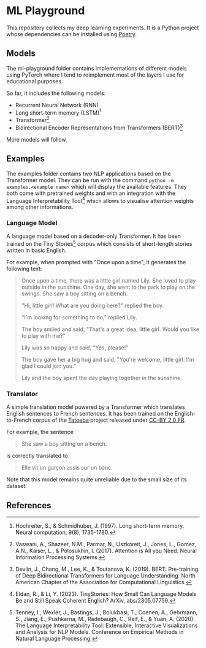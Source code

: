 # ML Playground

This repository collects my deep learning experiments. It is a Python project whose dependencies can be installed using [Poetry](https://python-poetry.org).

## Models

The ml-playground folder contains implementations of different models using PyTorch where I tend to reimplement most of the layers I use for educational purposes.

So far, it includes the following models:
- Recurrent Neural Network (RNN)
- Long short-term memory (LSTM)[^1] 
- Transformer[^2]
- Bidirectional Encoder Representations from Transformers (BERT)[^5]

More models will follow.

## Examples

The examples folder contains two NLP applications based on the Transformer model. 
They can be run with the command `python -m examples.<example name>` which will display the available features. They both come with pretrained weights and with an integration with the Language Interpretability Tool[^3] which allows to visualise attention weights among other informations.

### Language Model

A language model based on a decoder-only Transformer. It has been trained on the Tiny Stories[^4] corpus which consists of short-length stories written in basic English. 

For example, when prompted with "Once upon a time", it generates the following text:

> Once upon a time, there was a little girl named Lily. She loved to play outside in the sunshine. One day, she went to the park to play on the swings. She saw a boy sitting on a bench. 
>
> "Hi, little girl! What are you doing here?" replied the boy. 
>
>"I'm looking for something to do," replied Lily. 
>
>The boy smiled and said, "That's a great idea, little girl. Would you like to play with me?" 
>
>Lily was so happy and said, "Yes, please!" 
>
>The boy gave her a big hug and said, "You're welcome, little girl. I'm glad I could join you." 
>
>Lily and the boy spent the day playing together in the sunshine.

### Translator

A simple translation model powered by a Transformer which translates English sentences to French sentences. It has been trained on the English-to-French corpus of the [Tatoeba](https://tatoeba.org) project released under [CC-BY 2.0 FR](https://creativecommons.org/licenses/by/2.0/fr/).

For example, the sentence 
> She saw a boy sitting on a bench. 

is correctly translated to
> Elle vit un garçon assis sur un banc.

Note that this model remains quite unreliable due to the small size of its dataset. 

## References

[^1]: Hochreiter, S., & Schmidhuber, J. (1997). Long short-term memory. Neural computation, 9(8), 1735-1780.
[^2]: Vaswani, A., Shazeer, N.M., Parmar, N., Uszkoreit, J., Jones, L., Gomez, A.N., Kaiser, L., & Polosukhin, I. (2017). Attention is All you Need. Neural Information Processing Systems.
[^3]: Eldan, R., & Li, Y. (2023). TinyStories: How Small Can Language Models Be and Still Speak Coherent English? ArXiv, abs/2305.07759.
[^4]: Tenney, I., Wexler, J., Bastings, J., Bolukbasi, T., Coenen, A., Gehrmann, S., Jiang, E., Pushkarna, M., Radebaugh, C., Reif, E., & Yuan, A. (2020). The Language Interpretability Tool: Extensible, Interactive Visualizations and Analysis for NLP Models. Conference on Empirical Methods in Natural Language Processing.
[^5]: Devlin, J., Chang, M., Lee, K., & Toutanova, K. (2019). BERT: Pre-training of Deep Bidirectional Transformers for Language Understanding. North American Chapter of the Association for Computational Linguistics.